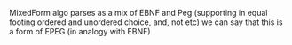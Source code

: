 MixedForm algo parses as a mix of EBNF and Peg (supporting in equal footing ordered and unordered choice, and, not etc) we can say that this is a form of EPEG (in analogy with EBNF)